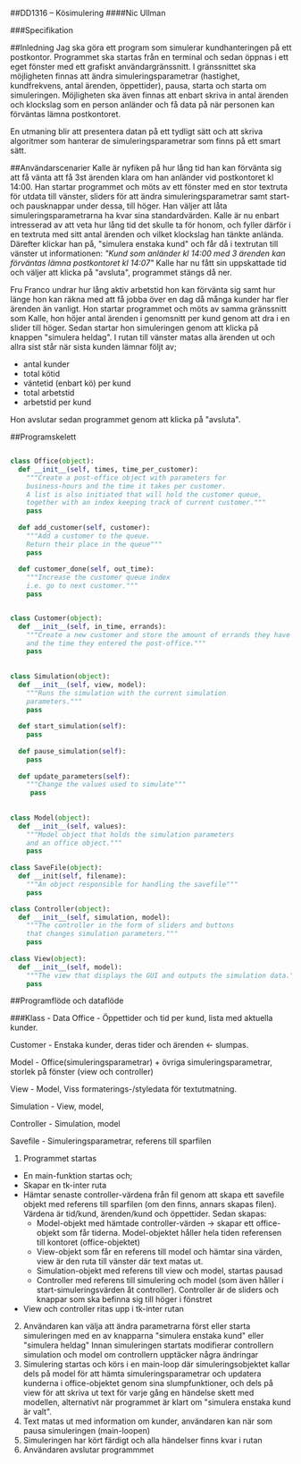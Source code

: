 ##DD1316 – Kösimulering
####Nic Ullman

###Specifikation

##Inledning
Jag ska göra ett program som simulerar kundhanteringen på ett postkontor. Programmet ska startas från en terminal 
och sedan öppnas i ett eget fönster med ett grafiskt användargränssnitt. I gränssnittet ska möjligheten finnas att 
ändra simuleringsparametrar (hastighet, kundfrekvens, antal ärenden, öppettider), pausa, starta och starta om simuleringen. 
Möjligheten ska även finnas att enbart skriva in antal ärenden och klockslag som en person anländer och få data 
på när personen kan förväntas lämna postkontoret.

En utmaning blir att presentera datan på ett tydligt sätt och att skriva algoritmer som hanterar de 
simuleringsparametrar som finns på ett smart sätt.

##Användarscenarier
Kalle är nyfiken på hur lång tid han kan förvänta sig att få vänta att få 3st ärenden klara om han anländer vid 
postkontoret kl 14:00. Han startar programmet och möts av ett fönster med en stor textruta för utdata till vänster, sliders för att ändra simuleringsparametrar samt start- och pausknappar under dessa, till höger. Han väljer att låta simuleringsparametrarna ha kvar sina standardvärden. Kalle är nu enbart intresserad av att veta hur lång tid det skulle ta för honom, och fyller därför i en textruta med sitt antal ärenden och vilket klockslag han tänkte anlända. Därefter klickar han på, "simulera enstaka kund" och får då i textrutan till vänster ut informationen:
*"Kund som anländer kl 14:00 med 3 ärenden kan förväntas lämna postkontoret kl 14:07"*
Kalle har nu fått sin uppskattade tid och väljer att klicka på "avsluta", programmet stängs då ner.

Fru Franco undrar hur lång aktiv arbetstid hon kan förvänta sig samt hur länge hon kan räkna med att få jobba över en dag då många kunder har fler ärenden än vanligt. 
Hon startar programmet och möts av samma gränssnitt som Kalle, hon höjer antal ärenden i genomsnitt per kund genom att dra i en slider till höger. Sedan startar hon simuleringen genom att klicka på knappen "simulera heldag". I rutan till vänster matas alla ärenden ut och allra sist står när sista kunden lämnar följt av; 
* antal kunder 
* total kötid
* väntetid (enbart kö) per kund 
* total arbetstid
* arbetstid per kund

Hon avslutar sedan programmet genom att klicka på "avsluta".

##Programskelett
```python

class Office(object):
  def __init__(self, times, time_per_customer):
    """Create a post-office object with parameters for 
    business-hours and the time it takes per customer.
    A list is also initiated that will hold the customer queue,
    together with an index keeping track of current customer."""
    pass
    
  def add_customer(self, customer):
    """Add a customer to the queue.
    Return their place in the queue"""
    pass
    
  def customer_done(self, out_time):
    """Increase the customer queue index 
    i.e. go to next customer."""
    pass


class Customer(object):
  def __init__(self, in_time, errands):
    """Create a new customer and store the amount of errands they have
    and the time they entered the post-office."""
    pass
    
    
class Simulation(object):
  def __init__(self, view, model):
    """Runs the simulation with the current simulation
    parameters."""
    pass
    
  def start_simulation(self):
    pass
    
  def pause_simulation(self):
    pass
    
  def update_parameters(self):
    """Change the values used to simulate"""
     pass
    
    
class Model(object):
  def __init__(self, values):
    """Model object that holds the simulation parameters
    and an office object."""
    pass
    
class SaveFile(object):
  def __init(self, filename):
    """An object responsible for handling the savefile"""
    pass

class Controller(object):
  def __init__(self, simulation, model):
    """The controller in the form of sliders and buttons 
    that changes simulation parameters."""
    pass
    
class View(object):
  def __init__(self, model):
    """The view that displays the GUI and outputs the simulation data."""
    pass


```

##Programflöde och dataflöde

###Klass - Data
Office - Öppettider och tid per kund, lista med aktuella kunder.

Customer - Enstaka kunder, deras tider och ärenden <- slumpas.

Model - Office(simuleringsparametrar) + övriga simuleringsparametrar, storlek på fönster (view och controller)

View - Model, Viss formaterings-/styledata för textutmatning. 

Simulation - View, model, 

Controller - Simulation, model

Savefile - Simuleringsparametrar, referens till sparfilen


1. Programmet startas
  * En main-funktion startas och;
  * Skapar en tk-inter ruta
  * Hämtar senaste controller-värdena från fil genom att skapa ett savefile objekt med referens till sparfilen 
    (om den finns, annars skapas filen). Värdena är tid/kund, ärenden/kund och öppettider. Sedan skapas:
    * Model-objekt med hämtade controller-värden -> skapar ett office-objekt som får tiderna.
      Model-objektet håller hela tiden referensen till kontoret (office-objektet)
    * View-objekt som får en referens till model och hämtar sina värden, view är den ruta till vänster
      där text matas ut.
    * Simulation-objekt med referens till view och model, startas pausad
    * Controller med referens till simulering och model (som även håller i start-simuleringsvärden åt controller).
      Controller är de sliders och knappar som ska befinna sig till höger i fönstret
  * View och controller ritas upp i tk-inter rutan
2. Användaren kan välja att ändra parametrarna först eller starta simuleringen
   med en av knapparna "simulera enstaka kund" eller "simulera heldag"
   Innan simuleringen startats modifierar controllern simulation och model om
   controllern upptäcker några ändringar
3. Simulering startas och körs i en main-loop där simuleringsobjektet kallar dels på model för att
   hämta simuleringsparametrar och updatera kunderna i office-objektet genom sina slumpfunktioner,
   och dels på view för att skriva ut text för varje gång en händelse skett med modellen, alternativt
   när programmet är klart om "simulera enstaka kund är valt".
4. Text matas ut med information om kunder, användaren kan när som pausa simuleringen (main-loopen)
5. Simuleringen har kört färdigt och alla händelser finns kvar i rutan
6. Användaren avslutar programmmet 

  
